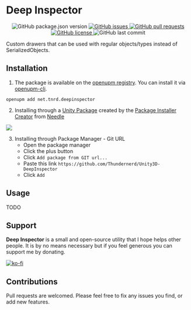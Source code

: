 # Deep Inspector

<p align="center">
	<img alt="GitHub package.json version" src ="https://img.shields.io/github/package-json/v/Thundernerd/Unity3D-DeepInspector" />
	<a href="https://github.com/Thundernerd/Unity3D-DeepInspector/issues">
		<img alt="GitHub issues" src ="https://img.shields.io/github/issues/Thundernerd/Unity3D-DeepInspector" />
	</a>
	<a href="https://github.com/Thundernerd/Unity3D-DeepInspector/pulls">
		<img alt="GitHub pull requests" src ="https://img.shields.io/github/issues-pr/Thundernerd/Unity3D-DeepInspector" />
	</a>
	<a href="https://github.com/Thundernerd/Unity3D-DeepInspector/blob/main/LICENSE.md">
		<img alt="GitHub license" src ="https://img.shields.io/github/license/Thundernerd/Unity3D-DeepInspector" />
	</a>
	<img alt="GitHub last commit" src ="https://img.shields.io/github/last-commit/Thundernerd/Unity3D-DeepInspector" />
</p>

Custom drawers that can be used with regular objects/types instead of SerializedObjects.

## Installation
1. The package is available on the [openupm registry](https://openupm.com). You can install it via [openupm-cli](https://github.com/openupm/openupm-cli).
```
openupm add net.tnrd.deepinspector
```

2. Installing through a [Unity Package](http://package-installer.glitch.me/v1/installer/package.openupm.com/net.tnrd.deepinspector?registry=https://package.openupm.com) created by the [Package Installer Creator](https://package-installer.glitch.me) from [Needle](https://needle.tools)

[<img src="https://img.shields.io/badge/-Download-success?style=for-the-badge"/>](http://package-installer.glitch.me/v1/installer/package.openupm.com/net.tnrd.deepinspector?registry=https://package.openupm.com)

3. Installing through Package Manager - Git URL
	- Open the package manager
	- Click the plus button
	- Click `Add package from GIT url...`
	- Paste this link `https://github.com/Thundernerd/Unity3D-DeepInspector`
	- Click `Add`

## Usage

TODO


## Support
**Deep Inspector** is a small and open-source utility that I hope helps other people. It is by no means necessary but if you feel generous you can support me by donating.

[![ko-fi](https://www.ko-fi.com/img/githubbutton_sm.svg)](https://ko-fi.com/J3J11GEYY)

## Contributions
Pull requests are welcomed. Please feel free to fix any issues you find, or add new features.

